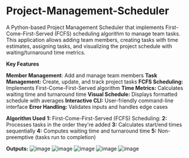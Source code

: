 # Project-Management-Scheduler
A Python-based Project Management Scheduler that implements First-Come-First-Served (FCFS) scheduling algorithm to manage team tasks. This application allows adding team members, creating tasks with time estimates, assigning tasks, and visualizing the project schedule with waiting/turnaround time metrics.

**Key Features**

**Member Management**: Add and manage team members
**Task Management:** Create, update, and track project tasks
**FCFS Scheduling:** Implements First-Come-First-Served algorithm
**Time Metrics:** Calculates waiting time and turnaround time
**Visual Schedule:** Displays formatted schedule with averages
**Interactive CLI:** User-friendly command-line interface
**Error Handling:** Validates inputs and handles edge cases

**Algorithm Used**
**1:** First-Come-First-Served (FCFS) Scheduling:
**2:** Processes tasks in the order they're added
**3:** Calculates start/end times sequentially
**4:** Computes waiting time and turnaround time
**5:** Non-preemptive (tasks run to completion)

**Outputs:**
![image](https://github.com/user-attachments/assets/3c9bc519-dfac-4fb5-a45a-7a90c018318f)
![image](https://github.com/user-attachments/assets/196cb464-79d9-402b-a15e-8ad7c7c297e1)
![image](https://github.com/user-attachments/assets/34d3029c-1fcd-4616-a1a0-554c6578c914)
![image](https://github.com/user-attachments/assets/8a5fbcdf-28e1-4742-b633-ac1610faa785)
![image](https://github.com/user-attachments/assets/e3bf0d79-2eef-4fd6-b7c8-5d55590b046c)
